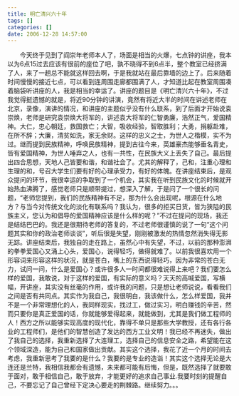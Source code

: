 ```yaml
---
title: 明亡清兴六十年
tags: []
categories: []
date: 2006-12-28 14:57:00 
---
```



&emsp;&emsp;今天终于见到了阎崇年老师本人了，场面是相当的火爆，七点钟的讲座，我本以为6点15过去应该有很前的座位了吧，孰不晓得不到6点半，整个教室已经挤满了人，来了一趟总不能就这样回去啊，于是我就站在最后靠墙的边上了。后来随着时间慢慢的接近七点，可以看到连周围走廊都围满了人，才知道比起在教室周围凑着脑袋听讲座的人，我是相当的幸运了。讲座的题目是《明亡清兴六十年》，不过我觉得挺遗憾的就是，将近90分钟的讲演，竟然有将近大半的时间在讲述老师在北京，录像，演讲的情况，和讲座的主题似乎没有什么联系，到了后面才开始说袁崇焕，老师是研究袁崇焕大将军的，讲述袁大将军的仁智勇廉，浩然正气，爱国精神。大仁，忠心朝廷，救国救亡；大智，吸收经验，智取胜利；大勇，捐躯赴难，在所不辞；大廉，清贫如洗，家无余财。这样的忠义之士，为世人之楷模，实不为过。继而提到民族精神，呼唤民族精神，提到古往今来，英雄豪杰能够垂名青史，皆有爱国精神，为世人唾弃之人，也有一共性，在民族大义上丢失了自己。最后提出四合思想，天地人己皆要和谐，和谐社会了。尤其的解释了，己和，注重心理和生理的和，号召大学生们要有好的心理承受力，有好的体魄。在讲座结束后，是观众提问的环节，我很幸运的争取到了一个机会，其实我在听到民族文化的时候就开始热血沸腾了，感觉老师只是顺带提过，想深入了解，于是问了一个很长的问题，“老师您提到，我们的民族精神有不足，那为什么会出现呢，根源在什么地方？与当今对传统文化的淡化有联系吗？我认为，很多的拒买日货，皆为狭隘的民族主义，您认为和倡导的爱国精神应该是什么样的呢？”不过在提问的现场，我还是结结巴巴的。我还是很期待老师的答复的，不过老师很谨慎的说了一句“这个问题其实和你的政治老师谈谈”，听后很是失望，刚刚被激发的热情忽然消失得无影无踪。讲座结束后，我独自的走在路上，虽然心中有失望，不过，以前的那种澎湃的拳拳爱国心又涌上心头，爱国心，说得轻巧，做得就难了。以前我很喜欢用一个形容词来形容这样的状况，就是苍白，嘴上的东西说得轻巧，因为非常的苍白无力，试问一问，什么是爱国心？或许很多人一时间都很难说得上来吧？我们要怎么样的爱国，我敢说，对于这样的爱国，有实际的意义吗？天天的高喊爱国，写横幅，开讲座，其实没有丝毫的作用，或许我的问题，只是想让老师说说，看看我们之间是否有共同点。其实作为我自己，我很明白，我该做什么，怎么样爱国，我并不是一个非常理想化的人，我同样现实，找过工，做过实习，明白赚钱的辛苦，然而只要你是真正爱国的话，你就能够爱得起来，就能做到，尤其是我们做工程师的人！西方之所以能够实现高度的现代化，靠得不单只是那些大学教授，还有各行各业的工程师们，是他们的智慧创造了发达的西方工业文明！我已经不再迷失，做出了我自己的选择，我重新选择了大连理工，选择自己的信息安全之路，希望能在这个领域深造，能为自己和国家做出贡献。其实这个选择，我花了近一个月的时间去考虑，我重新思考了我要的是什么？我要的是专业的造诣！其实这个选择无论是大连还是兰特，我相信我都会有遗憾，未来都可能有后悔，但是，既然选择了就要敢于面对，敢于相信自己，敢于放弃，才能更好的追求自己事业.我要时刻的提醒自己，不要忘记了自己曾经下定决心要走的荆棘路。继续努力。。。
